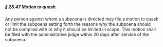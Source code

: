 ##### § 28.47 Motion to quash. #####

Any person against whom a subpoena is directed may file a motion to quash or limit the subpoena setting forth the reasons why the subpoena should not be complied with or why it should be limited in scope. This motion shall be filed with the administrative judge within 20 days after service of the subpoena.